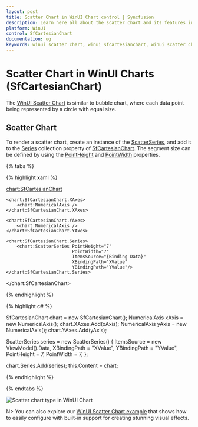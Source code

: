 ```yaml
---
layout: post
title: Scatter Chart in WinUI Chart control | Syncfusion
description: Learn here all about the scatter chart and its features in Syncfusion® WinUI Chart (SfCartesianChart) control.
platform: WinUI
control: SfCartesianChart
documentation: ug
keywords: winui scatter chart, winui sfcartesianchart, winui scatter chart customization, syncfusion winui scatter chart, winui scatter chart properties.
---
```


# Scatter Chart in WinUI Charts (SfCartesianChart)

The [WinUI Scatter Chart](https://www.syncfusion.com/winui-controls/charts/winui-scatter-chart) is similar to bubble chart, where each data point being represented by a circle with equal size.

## Scatter Chart

To render a scatter chart, create an instance of the [ScatterSeries](https://help.syncfusion.com/cr/winui/Syncfusion.UI.Xaml.Charts.ScatterSeries.html), and add it to the [Series](https://help.syncfusion.com/cr/winui/Syncfusion.UI.Xaml.Charts.SfCartesianChart.html#Syncfusion_UI_Xaml_Charts_SfCartesianChart_Series) collection property of [SfCartesianChart](https://help.syncfusion.com/cr/winui/Syncfusion.UI.Xaml.Charts.SfCartesianChart.html). The segment size can be defined by using the [PointHeight](https://help.syncfusion.com/cr/winui/Syncfusion.UI.Xaml.Charts.ScatterSeries.html#Syncfusion_UI_Xaml_Charts_ScatterSeries_PointHeight) and [PointWidth](https://help.syncfusion.com/cr/winui/Syncfusion.UI.Xaml.Charts.ScatterSeries.html#Syncfusion_UI_Xaml_Charts_ScatterSeries_PointWidth) properties.

{% tabs %}

{% highlight xaml %}

<chart:SfCartesianChart>

    <chart:SfCartesianChart.XAxes>
        <chart:NumericalAxis />
    </chart:SfCartesianChart.XAxes>

    <chart:SfCartesianChart.YAxes>
        <chart:NumericalAxis />
    </chart:SfCartesianChart.YAxes>  
                
    <chart:SfCartesianChart.Series>
        <chart:ScatterSeries PointHeight="7" 
                             PointWidth="7" 
                             ItemsSource="{Binding Data}" 
                             XBindingPath="XValue" 
                             YBindingPath="YValue"/>
    </chart:SfCartesianChart.Series>

</chart:SfCartesianChart>

{% endhighlight %}

{% highlight c# %}

SfCartesianChart chart = new SfCartesianChart();
NumericalAxis xAxis = new NumericalAxis();
chart.XAxes.Add(xAxis);
NumericalAxis yAxis = new NumericalAxis();
chart.YAxes.Add(yAxis);

ScatterSeries series = new ScatterSeries()
{
    ItemsSource = new ViewModel().Data,
    XBindingPath = "XValue",
    YBindingPath = "YValue",
    PointHeight = 7,
    PointWidth = 7,
};

chart.Series.Add(series);
this.Content = chart;

{% endhighlight %}

{% endtabs %}

![Scatter chart type in WinUI Chart](Chart-types_images/WinUI_scatter_chart.png)

N> You can also explore our [WinUI Scatter Chart example](https://github.com/syncfusion/winui-demos/tree/master/chart/Views/Cartesian%20Charts/Scatter) that shows how to easily configure with built-in support for creating stunning visual effects.